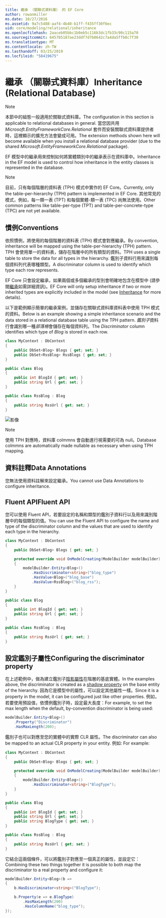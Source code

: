 ```yaml
---
title: 繼承 （關聯式資料庫） 的 EF Core
author: rowanmiller
ms.date: 10/27/2016
ms.assetid: 9a7c5488-aaf4-4b40-b1ff-f435ff30f6ec
uid: core/modeling/relational/inheritance
ms.openlocfilehash: 2aaceb05bbc1b0eb5c116b3dc1fb33c90c115a70
ms.sourcegitcommit: 645785187ae23ddf7d7b0642c7a4da5ffb0c7f30
ms.translationtype: MT
ms.contentlocale: zh-TW
ms.lasthandoff: 03/25/2019
ms.locfileid: "58419675"
---
```

# <a name="inheritance-relational-database"></a><span data-ttu-id="ce9ee-102">繼承 （關聯式資料庫）</span><span class="sxs-lookup"><span data-stu-id="ce9ee-102">Inheritance (Relational Database)</span></span>

> [!NOTE]  
> <span data-ttu-id="ce9ee-103">本節中的組態一般適用於關聯式資料庫。</span><span class="sxs-lookup"><span data-stu-id="ce9ee-103">The configuration in this section is applicable to relational databases in general.</span></span> <span data-ttu-id="ce9ee-104">當您因共用 *Microsoft.EntityFrameworkCore.Relational* 套件而安裝關聯式資料庫提供者時，這裡顯示的擴充方法會變成可用。</span><span class="sxs-lookup"><span data-stu-id="ce9ee-104">The extension methods shown here will become available when you install a relational database provider (due to the shared *Microsoft.EntityFrameworkCore.Relational* package).</span></span>

<span data-ttu-id="ce9ee-105">EF 模型中的繼承用來控制如何將實體類別中的繼承表示在資料庫中。</span><span class="sxs-lookup"><span data-stu-id="ce9ee-105">Inheritance in the EF model is used to control how inheritance in the entity classes is represented in the database.</span></span>

> [!NOTE]  
> <span data-ttu-id="ce9ee-106">目前，只有每個階層的資料表 (TPH) 模式中實作的 EF Core。</span><span class="sxs-lookup"><span data-stu-id="ce9ee-106">Currently, only the table-per-hierarchy (TPH) pattern is implemented in EF Core.</span></span> <span data-ttu-id="ce9ee-107">其他常見的模式，例如，每一類一表 (TPT) 和每個實體-類一表 (TPC) 尚無法使用。</span><span class="sxs-lookup"><span data-stu-id="ce9ee-107">Other common patterns like table-per-type (TPT) and table-per-concrete-type (TPC) are not yet available.</span></span>

## <a name="conventions"></a><span data-ttu-id="ce9ee-108">慣例</span><span class="sxs-lookup"><span data-stu-id="ce9ee-108">Conventions</span></span>

<span data-ttu-id="ce9ee-109">依照慣例，將使用的每個階層的資料表 (TPH) 模式會對應繼承。</span><span class="sxs-lookup"><span data-stu-id="ce9ee-109">By convention, inheritance will be mapped using the table-per-hierarchy (TPH) pattern.</span></span> <span data-ttu-id="ce9ee-110">TPH 會使用單一的資料表，儲存在階層中的所有類型的資料。</span><span class="sxs-lookup"><span data-stu-id="ce9ee-110">TPH uses a single table to store the data for all types in the hierarchy.</span></span> <span data-ttu-id="ce9ee-111">鑑別子資料行用來識別每個資料列代表哪種類型。</span><span class="sxs-lookup"><span data-stu-id="ce9ee-111">A discriminator column is used to identify which type each row represents.</span></span>

<span data-ttu-id="ce9ee-112">EF Core 只會設定繼承，如果兩個或多個繼承的型別會明確地包含在模型中 (請參閱[繼承](../inheritance.md)如需詳細資訊)。</span><span class="sxs-lookup"><span data-stu-id="ce9ee-112">EF Core will only setup inheritance if two or more inherited types are explicitly included in the model (see [Inheritance](../inheritance.md) for more details).</span></span>

<span data-ttu-id="ce9ee-113">以下是範例顯示簡單的繼承案例，並儲存在關聯式資料庫資料表中使用 TPH 模式的資料。</span><span class="sxs-lookup"><span data-stu-id="ce9ee-113">Below is an example showing a simple inheritance scenario and the data stored in a relational database table using the TPH pattern.</span></span> <span data-ttu-id="ce9ee-114">*鑑別子*資料行會識別哪一種*部落格*會儲存在每個資料列。</span><span class="sxs-lookup"><span data-stu-id="ce9ee-114">The *Discriminator* column identifies which type of *Blog* is stored in each row.</span></span>

<!-- [!code-csharp[Main](samples/core/relational/Modeling/Conventions/Samples/InheritanceDbSets.cs)] -->
``` csharp
class MyContext : DbContext
{
    public DbSet<Blog> Blogs { get; set; }
    public DbSet<RssBlog> RssBlogs { get; set; }
}

public class Blog
{
    public int BlogId { get; set; }
    public string Url { get; set; }
}

public class RssBlog : Blog
{
    public string RssUrl { get; set; }
}
```

![影像](_static/inheritance-tph-data.png)

>[!NOTE]
> <span data-ttu-id="ce9ee-116">使用 TPH 對應時，資料庫 colmmns 會自動進行視需要的可為 null。</span><span class="sxs-lookup"><span data-stu-id="ce9ee-116">Database colmmns are automatically made nullable as necessary when using TPH mapping.</span></span>

## <a name="data-annotations"></a><span data-ttu-id="ce9ee-117">資料註釋</span><span class="sxs-lookup"><span data-stu-id="ce9ee-117">Data Annotations</span></span>

<span data-ttu-id="ce9ee-118">您無法使用資料註解來設定繼承。</span><span class="sxs-lookup"><span data-stu-id="ce9ee-118">You cannot use Data Annotations to configure inheritance.</span></span>

## <a name="fluent-api"></a><span data-ttu-id="ce9ee-119">Fluent API</span><span class="sxs-lookup"><span data-stu-id="ce9ee-119">Fluent API</span></span>

<span data-ttu-id="ce9ee-120">您可以使用 Fluent API，若要設定的名稱和類型的鑑別子資料行以及用來識別階層中的每個類型的值。</span><span class="sxs-lookup"><span data-stu-id="ce9ee-120">You can use the Fluent API to configure the name and type of the discriminator column and the values that are used to identify each type in the hierarchy.</span></span>

<!-- [!code-csharp[Main](samples/core/relational/Modeling/FluentAPI/Samples/InheritanceTPHDiscriminator.cs?highlight=7,8,9,10)] -->
``` csharp
class MyContext : DbContext
{
    public DbSet<Blog> Blogs { get; set; }

    protected override void OnModelCreating(ModelBuilder modelBuilder)
    {
        modelBuilder.Entity<Blog>()
            .HasDiscriminator<string>("blog_type")
            .HasValue<Blog>("blog_base")
            .HasValue<RssBlog>("blog_rss");
    }
}

public class Blog
{
    public int BlogId { get; set; }
    public string Url { get; set; }
}

public class RssBlog : Blog
{
    public string RssUrl { get; set; }
}
```

## <a name="configuring-the-discriminator-property"></a><span data-ttu-id="ce9ee-121">設定鑑別子屬性</span><span class="sxs-lookup"><span data-stu-id="ce9ee-121">Configuring the discriminator property</span></span>

<span data-ttu-id="ce9ee-122">在上述範例中，做為建立鑑別子[陰影屬性](xref:core/modeling/shadow-properties)在階層的基底實體。</span><span class="sxs-lookup"><span data-stu-id="ce9ee-122">In the examples above, the discriminator is created as a [shadow property](xref:core/modeling/shadow-properties) on the base entity of the hierarchy.</span></span> <span data-ttu-id="ce9ee-123">因為它是模型中的屬性，可以設定其他屬性一樣。</span><span class="sxs-lookup"><span data-stu-id="ce9ee-123">Since it is a property in the model, it can be configured just like other properties.</span></span> <span data-ttu-id="ce9ee-124">例如，若要使用預設值，依慣例鑑別子時，設定最大長度：</span><span class="sxs-lookup"><span data-stu-id="ce9ee-124">For example, to set the max length when the default, by-convention discriminator is being used:</span></span>

```C#
modelBuilder.Entity<Blog>()
    .Property("Discriminator")
    .HasMaxLength(200);
```

<span data-ttu-id="ce9ee-125">鑑別子也可以對應至您的實體中的實際 CLR 屬性。</span><span class="sxs-lookup"><span data-stu-id="ce9ee-125">The discriminator can also be mapped to an actual CLR property in your entity.</span></span> <span data-ttu-id="ce9ee-126">例如: </span><span class="sxs-lookup"><span data-stu-id="ce9ee-126">For example:</span></span>
```C#
class MyContext : DbContext
{
    public DbSet<Blog> Blogs { get; set; }

    protected override void OnModelCreating(ModelBuilder modelBuilder)
    {
        modelBuilder.Entity<Blog>()
            .HasDiscriminator<string>("BlogType");
    }
}

public class Blog
{
    public int BlogId { get; set; }
    public string Url { get; set; }
    public string BlogType { get; set; }
}

public class RssBlog : Blog
{
    public string RssUrl { get; set; }
}
```

<span data-ttu-id="ce9ee-127">它結合這兩個條件，可以將鑑別子對應至一個真正的屬性，並設定它：</span><span class="sxs-lookup"><span data-stu-id="ce9ee-127">Combining these two things together it is possible to both map the discriminator to a real property and configure it:</span></span>
```C#
modelBuilder.Entity<Blog>(b =>
{
    b.HasDiscriminator<string>("BlogType");

    b.Property(e => e.BlogType)
        .HasMaxLength(200)
        .HasColumnName("blog_type");
});
```
